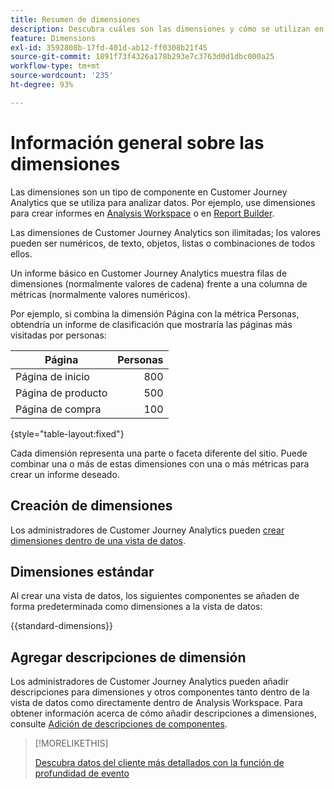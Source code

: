 ```yaml
---
title: Resumen de dimensiones
description: Descubra cuáles son las dimensiones y cómo se utilizan en Customer Journey Analytics.
feature: Dimensions
exl-id: 3592808b-17fd-401d-ab12-ff0308b21f45
source-git-commit: 1891f73f4326a178b293e7c3763d0d1dbc000a25
workflow-type: tm+mt
source-wordcount: '235'
ht-degree: 93%

---
```


# Información general sobre las dimensiones

Las dimensiones son un tipo de componente en Customer Journey Analytics que se utiliza para analizar datos. Por ejemplo, use dimensiones para crear informes en [Analysis Workspace](/help/analysis-workspace/home.md) o en [Report Builder](/help/report-builder/rb-overview.md).

Las dimensiones de Customer Journey Analytics son ilimitadas; los valores pueden ser numéricos, de texto, objetos, listas o combinaciones de todos ellos.

Un informe básico en Customer Journey Analytics muestra filas de dimensiones (normalmente valores de cadena) frente a una columna de métricas (normalmente valores numéricos).

Por ejemplo, si combina la dimensión Página con la métrica Personas, obtendría un informe de clasificación que mostraría las páginas más visitadas por personas:

| Página | Personas |
| --- | ---: |
| Página de inicio | 800 |
| Página de producto | 500 |
| Página de compra | 100 |

{style="table-layout:fixed"}

Cada dimensión representa una parte o faceta diferente del sitio. Puede combinar una o más de estas dimensiones con una o más métricas para crear un informe deseado.


## Creación de dimensiones

Los administradores de Customer Journey Analytics pueden [crear dimensiones dentro de una vista de datos](/help/data-views/create-dataview.md#components).

## Dimensiones estándar

Al crear una vista de datos, los siguientes componentes se añaden de forma predeterminada como dimensiones a la vista de datos:

{{standard-dimensions}}


## Agregar descripciones de dimensión

Los administradores de Customer Journey Analytics pueden añadir descripciones para dimensiones y otros componentes tanto dentro de la vista de datos como directamente dentro de Analysis Workspace. Para obtener información acerca de cómo añadir descripciones a dimensiones, consulte [Adición de descripciones de componentes](/help/components/add-component-descriptions.md).

>[!MORELIKETHIS]
>
>[Descubra datos del cliente más detallados con la función de profundidad de evento](https://experienceleaguecommunities.adobe.com/t5/adobe-analytics-blogs/discover-deeper-customer-insights-with-adobe-customer-journey/ba-p/753947#M576)
>

